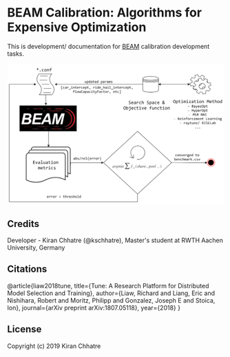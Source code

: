 # BEAM Calibration: Algorithms for Expensive Optimization

This is development/ documentation for [BEAM](http://beam.lbl.gov/ "BEAM's Homepage") calibration development tasks.

![](img/beam_archi.png?raw=true)

## Credits
 
Developer - Kiran Chhatre (@kschhatre), Master's student at RWTH Aachen University, Germany

## Citations

@article{liaw2018tune,
    title={Tune: A Research Platform for Distributed Model Selection and Training},
    author={Liaw, Richard and Liang, Eric and Nishihara, Robert
            and Moritz, Philipp and Gonzalez, Joseph E and Stoica, Ion},
    journal={arXiv preprint arXiv:1807.05118},
    year={2018}
}
 
## License

Copyright (c) 2019 Kiran Chhatre
